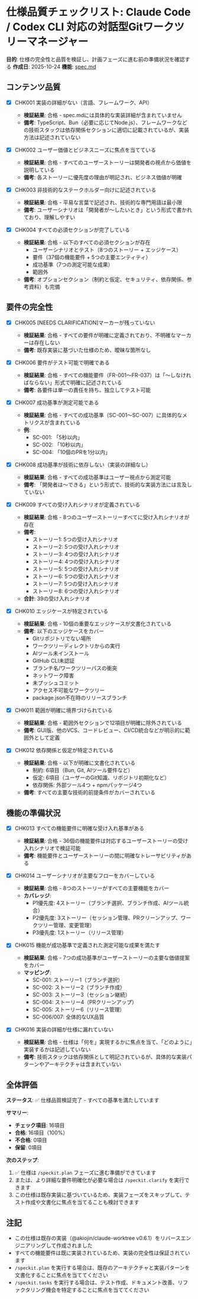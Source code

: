 # 仕様品質チェックリスト: Claude Code / Codex CLI 対応の対話型Gitワークツリーマネージャー

**目的**: 仕様の完全性と品質を検証し、計画フェーズに進む前の準備状況を確認する
**作成日**: 2025-10-24
**機能**: [spec.md](../spec.md)

## コンテンツ品質

- [x] CHK001 実装の詳細がない（言語、フレームワーク、API）
  - **検証結果**: 合格 - spec.mdには具体的な実装詳細が含まれていません
  - **備考**: TypeScript、Bun（必要に応じてNode.js）、フレームワークなどの技術スタックは依存関係セクションに適切に記載されているが、実装方法は記述されていない

- [x] CHK002 ユーザー価値とビジネスニーズに焦点を当てている
  - **検証結果**: 合格 - すべてのユーザーストーリーは開発者の視点から価値を説明している
  - **備考**: 各ストーリーに優先度の理由が明記され、ビジネス価値が明確

- [x] CHK003 非技術的なステークホルダー向けに記述されている
  - **検証結果**: 合格 - 平易な言葉で記述され、技術的な専門用語は最小限
  - **備考**: ユーザーシナリオは「開発者が〜したいとき」という形式で書かれており、理解しやすい

- [x] CHK004 すべての必須セクションが完了している
  - **検証結果**: 合格 - 以下のすべての必須セクションが存在
    - ユーザーシナリオとテスト（8つのストーリー + エッジケース）
    - 要件（37個の機能要件 + 5つの主要エンティティ）
    - 成功基準（7つの測定可能な成果）
    - 範囲外
  - **備考**: オプションセクション（制約と仮定、セキュリティ、依存関係、参考資料）も完備

## 要件の完全性

- [x] CHK005 [NEEDS CLARIFICATION]マーカーが残っていない
  - **検証結果**: 合格 - すべての要件が明確に定義されており、不明確なマーカーは存在しない
  - **備考**: 既存実装に基づいた仕様のため、曖昧な箇所なし

- [x] CHK006 要件がテスト可能で明確である
  - **検証結果**: 合格 - すべての機能要件（FR-001〜FR-037）は「〜しなければならない」形式で明確に記述されている
  - **備考**: 各要件は単一の責任を持ち、独立してテスト可能

- [x] CHK007 成功基準が測定可能である
  - **検証結果**: 合格 - すべての成功基準（SC-001〜SC-007）に具体的なメトリクスが含まれている
  - **例**:
    - SC-001: 「5秒以内」
    - SC-002: 「10秒以内」
    - SC-004: 「10個のPRを1分以内」

- [x] CHK008 成功基準が技術に依存しない（実装の詳細なし）
  - **検証結果**: 合格 - すべての成功基準はユーザー視点から測定可能
  - **備考**: 「開発者は〜できる」という形式で、技術的な実装方法には言及していない

- [x] CHK009 すべての受け入れシナリオが定義されている
  - **検証結果**: 合格 - 8つのユーザーストーリーすべてに受け入れシナリオが存在
  - **備考**:
    - ストーリー1: 5つの受け入れシナリオ
    - ストーリー2: 5つの受け入れシナリオ
    - ストーリー3: 4つの受け入れシナリオ
    - ストーリー4: 4つの受け入れシナリオ
    - ストーリー5: 5つの受け入れシナリオ
    - ストーリー6: 5つの受け入れシナリオ
    - ストーリー7: 5つの受け入れシナリオ
    - ストーリー8: 6つの受け入れシナリオ
  - **合計**: 39の受け入れシナリオ

- [x] CHK010 エッジケースが特定されている
  - **検証結果**: 合格 - 10個の重要なエッジケースが文書化されている
  - **備考**: 以下のエッジケースをカバー
    - Gitリポジトリでない場所
    - ワークツリーディレクトリからの実行
    - AIツール未インストール
    - GitHub CLI未認証
    - ブランチ名/ワークツリーパスの衝突
    - ネットワーク障害
    - 未プッシュコミット
    - アクセス不可能なワークツリー
    - package.json不在時のリリースブランチ

- [x] CHK011 範囲が明確に境界づけられている
  - **検証結果**: 合格 - 範囲外セクションで12項目が明確に除外されている
  - **備考**: GUI版、他のVCS、コードレビュー、CI/CD統合などが明示的に範囲外として定義

- [x] CHK012 依存関係と仮定が特定されている
  - **検証結果**: 合格 - 以下が明確に文書化されている
    - 制約: 6項目（Bun, Git, AIツール要件など）
    - 仮定: 6項目（ユーザーのGit知識、リポジトリ初期化など）
    - 依存関係: 外部ツール4つ + npmパッケージ4つ
  - **備考**: すべての主要な技術的前提条件がカバーされている

## 機能の準備状況

- [x] CHK013 すべての機能要件に明確な受け入れ基準がある
  - **検証結果**: 合格 - 36個の機能要件は対応するユーザーストーリーの受け入れシナリオで検証可能
  - **備考**: 機能要件とユーザーストーリーの間に明確なトレーサビリティがある

- [x] CHK014 ユーザーシナリオが主要なフローをカバーしている
  - **検証結果**: 合格 - 8つのストーリーがすべての主要機能をカバー
  - **カバレッジ**:
    - P1優先度: 4ストーリー（ブランチ選択、ブランチ作成、AIツール統合）
    - P2優先度: 3ストーリー（セッション管理、PRクリーンアップ、ワークツリー管理、変更管理）
    - P3優先度: 1ストーリー（リリース管理）

- [x] CHK015 機能が成功基準で定義された測定可能な成果を満たす
  - **検証結果**: 合格 - 7つの成功基準がユーザーストーリーの主要な価値提案をカバー
  - **マッピング**:
    - SC-001: ストーリー1（ブランチ選択）
    - SC-002: ストーリー2（ブランチ作成）
    - SC-003: ストーリー3（セッション継続）
    - SC-004: ストーリー4（PRクリーンアップ）
    - SC-005: ストーリー6（リリース管理）
    - SC-006/007: 全体的なUX品質

- [x] CHK016 実装の詳細が仕様に漏れていない
  - **検証結果**: 合格 - 仕様は「何を」実現するかに焦点を当て、「どのように」実装するかは記述していない
  - **備考**: 技術スタックは依存関係として明記されているが、具体的な実装パターンやアーキテクチャは含まれていない

## 全体評価

**ステータス**: ✅ 仕様品質検証完了 - すべての基準を満たしています

**サマリー**:
- **チェック項目**: 16項目
- **合格**: 16項目（100%）
- **不合格**: 0項目
- **保留**: 0項目

**次のステップ**:
1. ✅ 仕様は `/speckit.plan` フェーズに進む準備ができています
2. または、より詳細な要件明確化が必要な場合は `/speckit.clarify` を実行できます
3. この仕様は既存実装に基づいているため、実装フェーズをスキップして、テスト作成や文書化に焦点を当てることも検討できます

## 注記

- この仕様は既存の実装（@akiojin/claude-worktree v0.6.1）をリバースエンジニアリングして作成されました
- すべての機能要件は既に実装されているため、実装の完全性は保証されています
- `/speckit.plan` を実行する場合は、既存のアーキテクチャと実装パターンを文書化することに焦点を当ててください
- `/speckit.tasks` を実行する場合は、テスト作成、ドキュメント改善、リファクタリング機会を特定することに焦点を当ててください
